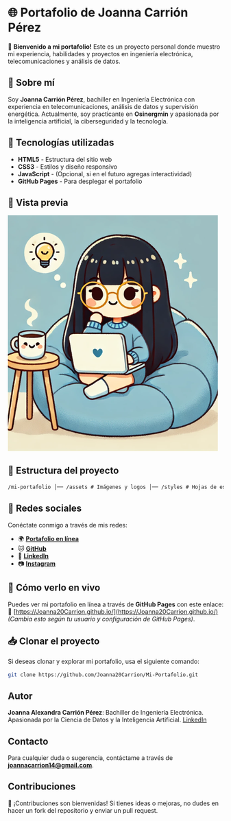 # 🌐 Portafolio de Joanna Carrión Pérez

🚀 **Bienvenido a mi portafolio!** Este es un proyecto personal donde muestro mi experiencia, habilidades y proyectos en ingeniería electrónica, telecomunicaciones y análisis de datos.

## 📌 Sobre mí
Soy **Joanna Carrión Pérez**, bachiller en Ingeniería Electrónica con experiencia en telecomunicaciones, análisis de datos y supervisión energética. Actualmente, soy practicante en **Osinergmin** y apasionada por la inteligencia artificial, la ciberseguridad y la tecnología.

## 🎨 Tecnologías utilizadas
- **HTML5** - Estructura del sitio web
- **CSS3** - Estilos y diseño responsivo
- **JavaScript** - (Opcional, si en el futuro agregas interactividad)
- **GitHub Pages** - Para desplegar el portafolio

## 📸 Vista previa
![Vista previa del portafolio](./assets/Imagen.png)

## 📂 Estructura del proyecto
```md
/mi-portafolio │── /assets # Imágenes y logos │── /styles # Hojas de estilo (CSS) │── index.html # Página principal │── about.html # Página sobre mí │── README.md # Este archivo
```

## 🔗 Redes sociales
Conéctate conmigo a través de mis redes:
- 🌍 **[Portafolio en línea](https://github.com/Joanna20Carrion)**
- 🐱 **[GitHub](https://github.com/Joanna20Carrion)**
- 💼 **[LinkedIn](https://www.linkedin.com/in/joanna-carrion-perez/)**
- 📷 **[Instagram](https://www.instagram.com/joannacarrionperez/)**

## 📌 Cómo verlo en vivo
Puedes ver mi portafolio en línea a través de **GitHub Pages** con este enlace:  
🔗 [https://Joanna20Carrion.github.io/](https://Joanna20Carrion.github.io/) *(Cambia esto según tu usuario y configuración de GitHub Pages)*.

## 📥 Clonar el proyecto
Si deseas clonar y explorar mi portafolio, usa el siguiente comando:

```sh
git clone https://github.com/Joanna20Carrion/Mi-Portafolio.git
```

## Autor
**Joanna Alexandra Carrión Pérez**: Bachiller de Ingeniería Electrónica. Apasionada por la Ciencia de Datos y la Inteligencia Artificial. [LinkedIn](https://www.linkedin.com/in/joanna-carrion-perez/)

## Contacto
Para cualquier duda o sugerencia, contáctame a través de **joannacarrion14@gmail.com**.

## Contribuciones
📌 ¡Contribuciones son bienvenidas! Si tienes ideas o mejoras, no dudes en hacer un fork del repositorio y enviar un pull request.
